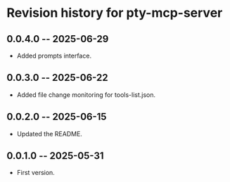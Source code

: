 # Revision history for pty-mcp-server

## 0.0.4.0 -- 2025-06-29

* Added prompts interface.

## 0.0.3.0 -- 2025-06-22

* Added file change monitoring for tools-list.json.

## 0.0.2.0 -- 2025-06-15

* Updated the README.

## 0.0.1.0 -- 2025-05-31

* First version.
